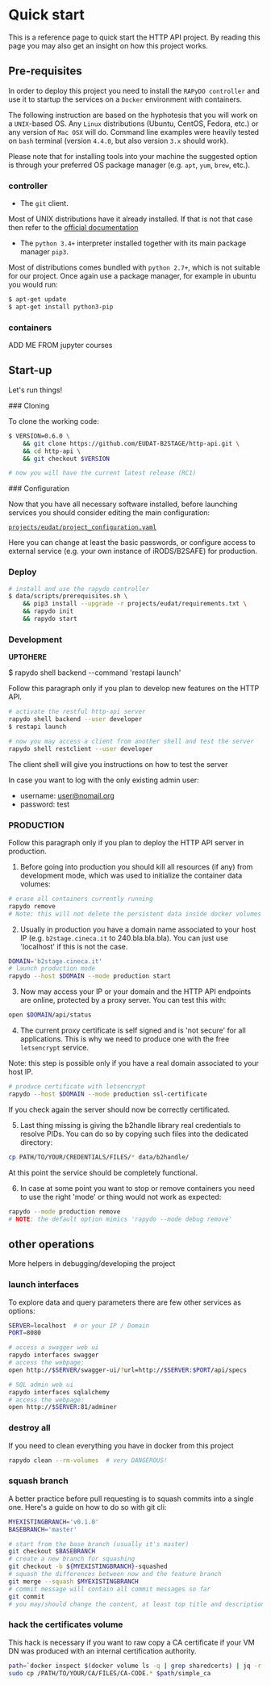 
# Quick start

This is a reference page to quick start the HTTP API project. By reading this page you may also get an insight on how this project works.


## Pre-requisites

In order to deploy this project you need to install the `RAPyDO controller` and use it to startup the services on a `Docker` environment with containers.

The following instruction are based on the hyphotesis that you will work on a `UNIX`-based OS. Any `Linux` distributions (Ubuntu, CentOS, Fedora, etc.) or any version of `Mac OSX` will do. Command line examples were heavily tested on `bash` terminal (version `4.4.0`, but also version `3.x` should work).

Please note that for installing tools into your machine the suggested option is through your preferred OS package manager (e.g. `apt`, `yum`, `brew`, etc.).


### controller

- The `git` client. 
 
Most of UNIX distributions have it already installed. If that is not that case then refer to the [official documentation]()

- The `python 3.4+` interpreter installed together with its main package manager `pip3`.

Most of distributions comes bundled with `python 2.7+`, which is not suitable for our project. Once again use a package manager, for example in ubuntu you would run:

```bash
$ apt-get update
$ apt-get install python3-pip
```


### containers

ADD ME FROM jupyter courses


## Start-up

Let's run things!


### Cloning 

To clone the working code:

```bash
$ VERSION=0.6.0 \
    && git clone https://github.com/EUDAT-B2STAGE/http-api.git \
    && cd http-api \
    && git checkout $VERSION  

# now you will have the current latest release (RC1)
```


### Configuration

Now that you have all necessary software installed, before launching services you should consider editing the main configuration:

[`projects/eudat/project_configuration.yaml`](projects/eudat/project_configuration.yaml)

Here you can change at least the basic passwords, or configure access to external service (e.g. your own instance of iRODS/B2SAFE) for production.


### Deploy

```bash
# install and use the rapydo controller
$ data/scripts/prerequisites.sh \
    && pip3 install --upgrade -r projects/eudat/requirements.txt \
    && rapydo init
    && rapydo start
```


### Development

**UPTOHERE**

$ rapydo shell backend --command 'restapi launch'

Follow this paragraph only if you plan to develop new features on the HTTP API.

```bash
# activate the restful http-api server 
rapydo shell backend --user developer
$ restapi launch

# now you may access a client from another shell and test the server
rapydo shell restclient --user developer
```

The client shell will give you instructions on how to test the server

In case you want to log with the only existing admin user:

- username: user@nomail.org
- password: test


### PRODUCTION

Follow this paragraph only if you plan to deploy the HTTP API server in production.

1. Before going into production you should kill all resources (if any) from development mode, which was used to initialize the container data volumes:

```bash
# erase all containers currently running
rapydo remove
# Note: this will not delete the persistent data inside docker volumes
```

2. Usually in production you have a domain name associated to your host IP (e.g. `b2stage.cineca.it` to 240.bla.bla.bla).
You can just use 'localhost' if this is not the case.

```bash
DOMAIN='b2stage.cineca.it'
# launch production mode
rapydo --host $DOMAIN --mode production start
```

3. Now may access your IP or your domain and the HTTP API endpoints are online, protected by a proxy server. You can test this with:

```bash
open $DOMAIN/api/status
```

4. The current proxy certificate is self signed and is 'not secure' for all applications.
This is why we need to produce one with the free `letsencrypt` service.

Note: this step is possible only if you have a real domain associated to your host IP.


```bash
# produce certificate with letsencrypt
rapydo --host $DOMAIN --mode production ssl-certificate
```

If you check again the server should now be correctly certificated.

5. Last thing missing is giving the b2handle library real credentials to resolve PIDs. You can do so by copying such files into the dedicated directory:

```bash
cp PATH/TO/YOUR/CREDENTIALS/FILES/* data/b2handle/
```

At this point the service should be completely functional.

6. In case at some point you want to stop or remove containers you need to use the right 'mode' or thing would not work as expected:

```bash
rapydo --mode production remove
# NOTE: the default option mimics 'rapydo --mode debug remove'
```


## other operations

More helpers in debugging/developing the project

### launch interfaces

To explore data and query parameters there are few other services as options:

```bash
SERVER=localhost  # or your IP / Domain
PORT=8080

# access a swagger web ui
rapydo interfaces swagger
# access the webpage:
open http://$SERVER/swagger-ui/?url=http://$SERVER:$PORT/api/specs

# SQL admin web ui
rapydo interfaces sqlalchemy
# access the webpage:
open http://$SERVER:81/adminer
```


### destroy all

If you need to clean everything you have in docker from this project

```bash
rapydo clean --rm-volumes  # very DANGEROUS!
```


### squash branch

A better practice before pull requesting is to squash commits into a single one. Here's a guide on how to do so with git cli:

```bash
MYEXISTINGBRANCH='v0.1.0'
BASEBRANCH='master'

# start from the base branch (usually it's master)
git checkout $BASEBRANCH
# create a new branch for squashing
git checkout -b ${MYEXISTINGBRANCH}-squashed
# squash the differences between now and the feature branch
git merge --squash $MYEXISTINGBRANCH
# commit message will contain all commit messages so far
git commit
# you may/should change the content, at least top title and description
```

### hack the certificates volume

This hack is necessary if you want to raw copy a CA certificate if your VM DN was produced with an internal certification authority.

```bash
path=`docker inspect $(docker volume ls -q | grep sharedcerts) | jq -r ".[0].Mountpoint"`
sudo cp /PATH/TO/YOUR/CA/FILES/CA-CODE.* $path/simple_ca

```
